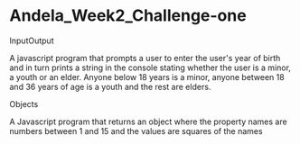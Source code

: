# Andela_Week2_Challenge-one

InputOutput

A javascript program that prompts a user to enter the user's year of birth and in turn prints a string in the console stating whether the user is a minor, a youth or an elder. Anyone below 18 years is a minor, anyone between 18 and 36 years of age is a youth and the rest are elders.





Objects

A Javascript program that returns an object where the property names are numbers between 1 and 15 and the values are squares of the names


